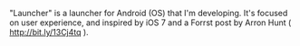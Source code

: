 "Launcher" is a launcher for Android (OS) that I'm developing. It's focused on user experience, and inspired by iOS 7 and a Forrst post by Arron Hunt ( http://bit.ly/13Cj4tq ).
